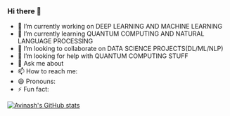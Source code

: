 ### Hi there 👋

- 🔭 I’m currently working on DEEP LEARNING  AND MACHINE LEARNING
- 🌱 I’m currently learning QUANTUM COMPUTING AND NATURAL LANGUAGE PROCESSING
- 👯 I’m looking to collaborate on DATA SCIENCE PROJECTS(DL/ML/NLP)
- 🤔 I’m looking for help with QUANTUM COMPUTING STUFF
- 💬 Ask me about 
- 📫 How to reach me: 
- 😄 Pronouns: 
- ⚡ Fun fact: 


[![Avinash's GitHub stats](https://github-readme-stats.vercel.app/api?username=AVI18794&count_private=true&show_icons=true&theme=radical)](https://github.com/AVI18794/github-readme-stats)
